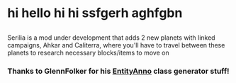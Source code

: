 # hi hello hi hi ssfgerh aghfgbn

##
Serilia is a mod under development that adds 2 new planets with linked campaigns, Ahkar and Caliterra, where you'll have to travel between these planets to research necessary blocks/items to move on

### Thanks to GlennFolker for his [EntityAnno](https://github.com/GlennFolker/EntityAnno) class generator stuff!